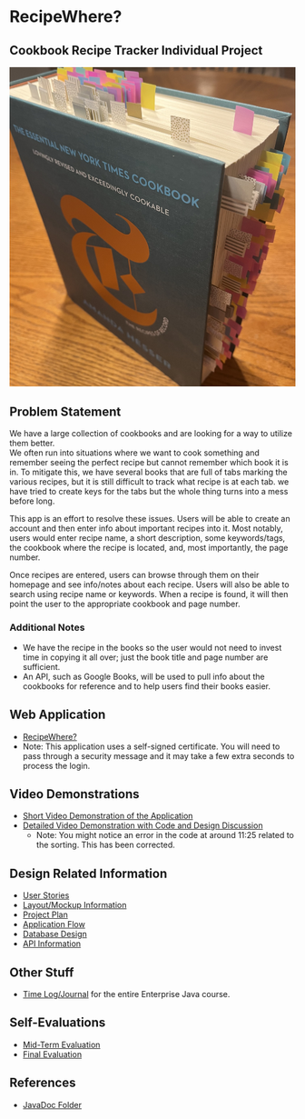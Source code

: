 # RecipeWhere?
## Cookbook Recipe Tracker Individual Project

![Cookbook with a lot of tabs](DesignDocuments/LayoutPictures/CookbookChaos.jpg)

## Problem Statement
We have a large collection of cookbooks and are looking for a way to utilize them better.  
We often run into situations where we want to cook something and remember seeing the 
perfect recipe but cannot remember which book it is in.  To mitigate this, we have several 
books that are full of tabs marking the various recipes, but it is still difficult to track 
what recipe is at each tab.  we have tried to create keys for the tabs but the whole thing 
turns into a mess before long.

This app is an effort to resolve these issues.  Users will be able to create an account and 
then enter info about important recipes into it.  Most notably, users would enter recipe 
name, a short description, some keywords/tags, the cookbook where the recipe is located, 
and, most importantly, the page number.

Once recipes are entered, users can browse through them on their homepage and see 
info/notes about each recipe.  Users will also be able to search using recipe name or 
keywords.  When a recipe is found, it will then point the user to the appropriate cookbook 
and page number.

### Additional Notes
* We have the recipe in the books so the user would not need to invest time in copying it 
all over; just the book title and page number are sufficient.
* An API, such as Google Books, will be used to pull info about the cookbooks for reference 
and to help users find their books easier.

## Web Application
* [RecipeWhere?](http://recipetracker-env.eba-vhjjf2ef.us-east-2.elasticbeanstalk.com/)
* Note: This application uses a self-signed certificate.  You will need to pass through
a security message and it may take a few extra seconds to process the login. 

## Video Demonstrations
* [Short Video Demonstration of the Application](https://youtu.be/VVHRUVEYzn8)
* [Detailed Video Demonstration with Code and Design Discussion](https://youtu.be/6LbX22G6ZIc)
  * Note: You might notice an error in the code at around 11:25 related to the sorting.  This has been corrected.

## Design Related Information
* [User Stories](DesignDocuments/userStories.md)
* [Layout/Mockup Information](DesignDocuments/layoutInformation.md)
* [Project Plan](DesignDocuments/projectPlan.md)
* [Application Flow](DesignDocuments/applicationFlow.md)
* [Database Design](DesignDocuments/databaseDesign.md)
* [API Information](DesignDocuments/apiInfo.md)

## Other Stuff
* [Time Log/Journal](journal.md) for the entire Enterprise Java course.

## Self-Evaluations
* [Mid-Term Evaluation](DesignDocuments/Self-Evaluations/selfEvaluationMidTerm-22-10-30.md)
* [Final Evaluation](DesignDocuments/Self-Evaluations/selfEvaluationFinal-22-12-11.md)

## References
* [JavaDoc Folder](JavaDoc)
